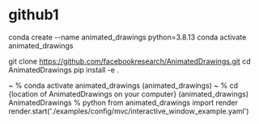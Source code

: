 # github1
conda create --name animated_drawings python=3.8.13
conda activate animated_drawings

git clone https://github.com/facebookresearch/AnimatedDrawings.git
cd AnimatedDrawings
pip install -e .

~ % conda activate animated_drawings
(animated_drawings) ~ % cd {location of AnimatedDrawings on your computer}
(animated_drawings) AnimatedDrawings % python
from animated_drawings import render
render.start('./examples/config/mvc/interactive_window_example.yaml')
